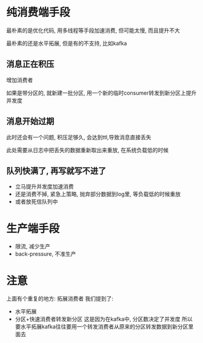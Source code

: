 # 纯消费端手段

最朴素的是优化代码, 用多线程等手段加速消费, 但可能太慢, 而且提升不大

最朴素的还是水平拓展, 但是有的不支持, 比如kafka

## 消息正在积压
增加消费者

如果是带分区的, 就新建一批分区, 用一个新的临时consumer转发到新分区上提升并发度

## 消息开始过期
此时还会有一个问题, 积压足够久, 会达到ttl,导致消息直接丢失

此处需要从日志中把丢失的数据重新取出来重放, 在系统负载低的时候

## 队列快满了, 再写就写不进了
- 立马提升并发度加速消费
- 还是消费不掉, 紧急上策略, 抛弃部分数据到log里, 等负载低的时候重放
- 或者放死信队列中
# 生产端手段
- 限流, 减少生产
- back-pressure, 不准生产


# 注意

上面有个重复的地方: 拓展消费者
我们提到了:
- 水平拓展
- 分区+快速消费者转发新分区
这是因为在kafka中, 分区数决定了并发度
所以要水平拓展kafka往往要用一个转发消费者从原来的分区转发数据到新分区里面去
